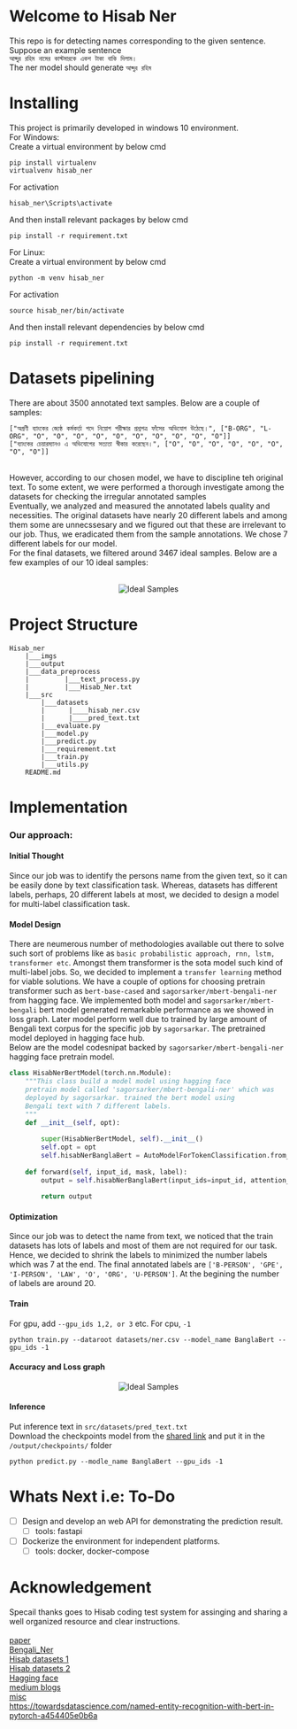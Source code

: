 # Welcome to Hisab Ner
This repo is for detecting names corresponding to the given sentence. Suppose an example sentence 
<br/> `আব্দুর রহিম নামের কাস্টমারকে একশ টাকা বাকি দিলাম।` <br/> The ner model should generate `আব্দুর রহিম` <br/>

# Installing

This project is primarily developed in windows 10 environment. <br/>
For Windows: <br />
Create a virtual environment by below cmd <br />
```
pip install virtualenv
virtualvenv hisab_ner
```
For activation <br />
```
hisab_ner\Scripts\activate
``` 
And then install relevant packages by below cmd <br />

```
pip install -r requirement.txt
```


For Linux: <br />
Create a virtual environment by below cmd <br />
```
python -m venv hisab_ner
```
For activation <br />
```
source hisab_ner/bin/activate
``` 
And then install relevant dependencies by below cmd <br />

```
pip install -r requirement.txt
```


# Datasets pipelining
There are about 3500 annotated text samples. Below are a couple of samples: <br/>
```
["অগ্রণী ব্যাংকের জ্যেষ্ঠ কর্মকর্তা পদে নিয়োগ পরীক্ষার প্রশ্নপত্র ফাঁসের অভিযোগ উঠেছে।", ["B-ORG", "L-ORG", "O", "O", "O", "O", "O", "O", "O", "O", "O", "O"]]
["ব্যাংকের চেয়ারম্যানও এ অভিযোগের সত্যতা স্বীকার করেছেন।", ["O", "O", "O", "O", "O", "O", "O", "O"]]
```
<br/>
However, according to our chosen model, we have to discipline teh original text. To some extent, we were performed a thorough  investigate among the datasets for checking the irregular annotated samples
<br/>
Eventually, we analyzed and measured the annotated labels quality and necessities. The original datasets have nearly 20 different 
labels and among them some are unnecssesary and we figured out that these are irrelevant to our job. Thus, we eradicated them from the sample annotations. We chose 7 different labels for our model.
<br/>
For the final datasets, we filtered around 3467 ideal samples. Below are a few examples of our 10 ideal samples:  
<br/> <br/>
<p align="center">
  <img src="https://github.com/h-muhammed/hisab_ner/blob/feature/develop/imgs/datasets.PNG" title="Ideal Samples">
 </p>


# Project Structure
    
    Hisab_ner
        |___imgs
        |___output
        |___data_preprocess
        |         |___text_process.py
        |         |___Hisab_Ner.txt
        |___src
            |___datasets
            |      |____hisab_ner.csv
            |      |____pred_text.txt
            |___evaluate.py
            |___model.py
            |___predict.py
            |___requirement.txt
            |___train.py
            |___utils.py
        README.md



# Implementation
### Our approach:
#### Initial Thought
Since our job was to identify the persons name from the given text, so it can be easily done by text classification task. Whereas, datasets has different labels, perhaps, 20 different labels at most, we decided to design a model for multi-label classification task.  <br/>
#### Model Design
There are neumerous number of methodologies available out there to solve such sort of problems like as `basic probabilistic approach, rnn, lstm, transformer etc`. Amongst them transformer is the sota model such kind of multi-label jobs. So, we decided to implement a `transfer learning` method for viable solutions. We have a couple of options for choosing pretrain transformer such as `bert-base-cased` and `sagorsarker/mbert-bengali-ner` from hagging face. We implemented both model and `sagorsarker/mbert-bengali` bert model generated remarkable performance as we showed in loss graph. Later model perform well due to trained by large amount of Bengali text corpus for the specific job by `sagorsarkar`. The pretrained model deployed in hagging face hub. <br/>
Below are the model codesnipat backed by `sagorsarker/mbert-bengali-ner` hagging face pretrain model. <br/>
```python
class HisabNerBertModel(torch.nn.Module):
    """This class build a model model using hagging face
    pretrain model called 'sagorsarker/mbert-bengali-ner' which was
    deployed by sagorsarkar. trained the bert model using 
    Bengali text with 7 different labels.
    """
    def __init__(self, opt):
       
        super(HisabNerBertModel, self).__init__()
        self.opt = opt
        self.hisabNerBanglaBert = AutoModelForTokenClassification.from_pretrained("sagorsarker/mbert-bengali-ner", num_labels=self.opt.num_labels)
       
    def forward(self, input_id, mask, label):
        output = self.hisabNerBanglaBert(input_ids=input_id, attention_mask=mask, labels=label, return_dict=False)
        
        return output
```

#### Optimization
Since our job was to detect the name from text, we noticed that the train datasets has lots of labels and most of them are not required for our task. Hence, we decided to shrink the labels to minimized the number labels which was 7 at the end. The final annotated labels are `['B-PERSON', 'GPE', 'I-PERSON', 'LAW', 'O', 'ORG', 'U-PERSON']`. At the begining the number of labels are around 20.




#### Train <br />
For gpu, add `--gpu_ids 1,2, or 3` etc. For cpu, `-1` <br/>
```
python train.py --dataroot datasets/ner.csv --model_name BanglaBert --gpu_ids -1
```
#### Accuracy and Loss graph 
<p align="center">
  <img src="https://github.com/h-muhammed/hisab_ner/blob/feature/develop/imgs/loss.png" title="Ideal Samples">
 </p>

#### Inference  <br/> 
Put inference text in `src/datasets/pred_text.txt`  <br/> Download the checkpoints model from the [shared link](https://drive.google.com/drive/folders/102B6IUpwJ-hj659a5elTQUeboSOpzrLe?usp=sharing)  and put it in the `/output/checkpoints/` folder  <br/>
```
python predict.py --modle_name BanglaBert --gpu_ids -1
```


# Whats Next i.e: To-Do  <br/>

- [ ] Design and develop an web API for demonstrating the prediction result. <br/>
    - [ ] tools: fastapi <br/>
- [ ] Dockerize the environment for independent platforms.  <br/>
    - [ ] tools: docker, docker-compose <br/>

# Acknowledgement
Specail thanks goes to Hisab coding test system for assinging and sharing a well organized resource and clear instructions. <br/> <br/>
[paper](https://arxiv.org/abs/2205.00034)  <br/>
[Bengali_Ner](https://github.com/Rifat1493/Bengali-NER)  <br/>
[Hisab datasets 1](https://github.com/Rifat1493/Bengali-NER/tree/master/annotated%20data)  <br/>
[Hisab datasets 2](https://raw.githubusercontent.com/banglakit/bengali-ner-data/master/main.jsonl)  <br/>
[Hagging face](https://huggingface.co/sagorsarker/mbert-bengali-ner)  <br/>
[medium blogs](https://medium.com/mysuperai/what-is-named-entity-recognition-ner-and-how-can-i-use-it-2b68cf6f545d)  <br/>
[misc](http://nlpprogress.com/english/named_entity_recognition.html) <br/>
https://towardsdatascience.com/named-entity-recognition-with-bert-in-pytorch-a454405e0b6a

